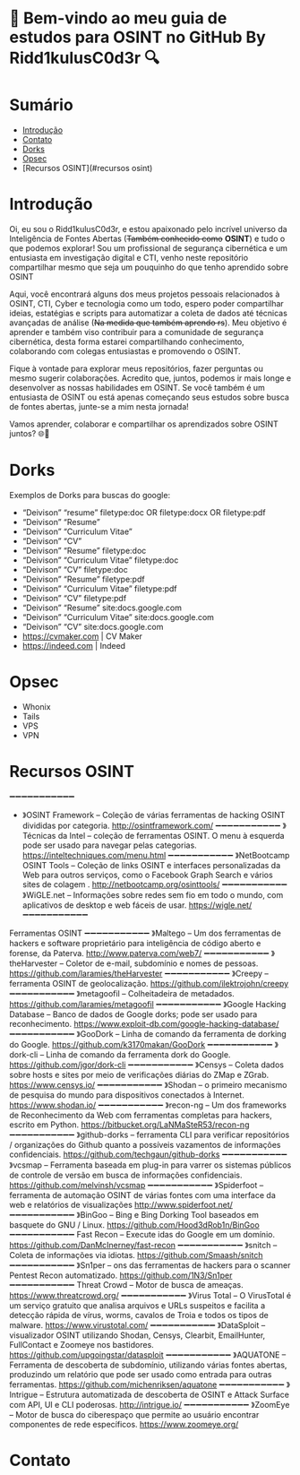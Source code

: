 #  🧠 Bem-vindo ao meu guia de estudos para OSINT no GitHub By Ridd1kulusC0d3r 🔍


# Sumário
* [Introdução](#introdução)
* [Contato](#contato)
* [Dorks](#dorks)
* [Opsec](#opsec)
* [Recursos OSINT](#recursos osint)
# Introdução 

Oi, eu sou o Ridd1kulusC0d3r, e estou apaixonado pelo incrível universo da Inteligência de Fontes Abertas (~~Também conhecido como~~ __OSINT__) e tudo o que podemos explorar! Sou um profissional de segurança cibernética e um entusiasta em investigação digital e CTI, venho neste repositório compartilhar mesmo que seja um pouquinho do que tenho aprendido sobre OSINT

Aqui, você encontrará alguns dos meus projetos pessoais relacionados à OSINT, CTI, Cyber e tecnologia como um todo, espero poder compartilhar ideias, estatégias e scripts para automatizar a coleta de dados até técnicas avançadas de análise (~~Na medida que também aprendo rs~~). Meu objetivo é aprender e também viso contribuir para a comunidade de segurança cibernética, desta forma estarei compartilhando conhecimento, colaborando com colegas entusiastas e promovendo o OSINT.

Fique à vontade para explorar meus repositórios, fazer perguntas ou mesmo sugerir colaborações. Acredito que, juntos, podemos ir mais longe e desenvolver as nossas habilidades em OSINT. Se você também é um entusiasta de OSINT ou está apenas começando seus estudos sobre busca de fontes abertas, junte-se a mim nesta jornada!

Vamos aprender, colaborar e compartilhar os aprendizados sobre OSINT juntos? 🌐🧐

# Dorks
Exemplos de Dorks para buscas do google: 
- “Deivison” “resume” filetype:doc OR filetype:docx OR filetype:pdf
- “Deivison” “Resume”
- “Deivison” “Curriculum Vitae”
- “Deivison” “CV”
- “Deivison” “Resume” filetype:doc
- “Deivison” “Curriculum Vitae” filetype:doc
- “Deivison” “CV” filetype:doc
- “Deivison” “Resume” filetype:pdf
- “Deivison” “Curriculum Vitae” filetype:pdf
- “Deivison” “CV” filetype:pdf
- “Deivison” “Resume” site:docs.google.com
- “Deivison” “Curriculum Vitae” site:docs.google.com
- “Deivison” “CV” site:docs.google.com 
- https://cvmaker.com | CV Maker 
- https://indeed.com | Indeed

# Opsec 
- Whonix
- Tails
- VPS
- VPN
  
# Recursos OSINT
➖➖➖➖➖➖➖➖➖➖➖
- 》OSINT Framework  – Coleção de várias ferramentas de hacking OSINT divididas por categoria.
http://osintframework.com/
➖➖➖➖➖➖➖➖➖➖➖
》Técnicas da Intel  – coleção de ferramentas OSINT. O menu à esquerda pode ser usado para navegar pelas categorias.
https://inteltechniques.com/menu.html
➖➖➖➖➖➖➖➖➖➖➖
》NetBootcamp OSINT Tools  – Coleção de links OSINT e interfaces personalizadas da Web para outros serviços, como o  Facebook Graph Search  e  vários sites de colagem .
http://netbootcamp.org/osinttools/
➖➖➖➖➖➖➖➖➖➖➖
》WiGLE.net  – Informações sobre redes sem fio em todo o mundo, com aplicativos de desktop e web fáceis de usar.
https://wigle.net/
➖➖➖➖➖➖➖➖➖➖➖

Ferramentas OSINT
➖➖➖➖➖➖➖➖➖➖➖
》Maltego – Um dos ferramentas de hackers e software proprietário para inteligência de código aberto e forense, da Paterva.
http://www.paterva.com/web7/
➖➖➖➖➖➖➖➖➖➖➖
》theHarvester  – Coletor de e-mail, subdomínio e nomes de pessoas.
https://github.com/laramies/theHarvester
➖➖➖➖➖➖➖➖➖➖➖
》Creepy  – ferramenta OSINT de geolocalização.
https://github.com/ilektrojohn/creepy
➖➖➖➖➖➖➖➖➖➖➖
》metagoofil  – Colheitadeira de metadados.
https://github.com/laramies/metagoofil
➖➖➖➖➖➖➖➖➖➖➖
》Google Hacking Database  – Banco de dados de Google dorks; pode ser usado para reconhecimento.
https://www.exploit-db.com/google-hacking-database/
➖➖➖➖➖➖➖➖➖➖➖
》GooDork  – Linha de comando da ferramenta de dorking do Google.
https://github.com/k3170makan/GooDork
➖➖➖➖➖➖➖➖➖➖➖
》dork-cli  – Linha de comando da ferramenta dork do Google.
https://github.com/jgor/dork-cli
➖➖➖➖➖➖➖➖➖➖➖
》Censys  – Coleta dados sobre hosts e sites por meio de verificações diárias do ZMap e ZGrab.
https://www.censys.io/
➖➖➖➖➖➖➖➖➖➖➖
》Shodan  – o primeiro mecanismo de pesquisa do mundo para dispositivos conectados à Internet.
https://www.shodan.io/
➖➖➖➖➖➖➖➖➖➖➖
》recon-ng – Um dos frameworks de Reconhecimento da Web com ferramentas completas para hackers, escrito em Python.
https://bitbucket.org/LaNMaSteR53/recon-ng
➖➖➖➖➖➖➖➖➖➖➖
》github-dorks  – ferramenta CLI para verificar repositórios / organizações do Github quanto a possíveis vazamentos de informações confidenciais.
https://github.com/techgaun/github-dorks
➖➖➖➖➖➖➖➖➖➖➖
》vcsmap  – Ferramenta baseada em plug-in para varrer os sistemas públicos de controle de versão em busca de informações confidenciais.
https://github.com/melvinsh/vcsmap
➖➖➖➖➖➖➖➖➖➖➖
》Spiderfoot  – ferramenta de automação OSINT de várias fontes com uma interface da web e relatórios de visualizações
http://www.spiderfoot.net/
➖➖➖➖➖➖➖➖➖➖➖
》BinGoo  – Bing e Bing Dorking Tool baseados em basquete do GNU / Linux.
https://github.com/Hood3dRob1n/BinGoo
➖➖➖➖➖➖➖➖➖➖➖
Fast Recon  – Execute idas do Google em um domínio.
https://github.com/DanMcInerney/fast-recon
➖➖➖➖➖➖➖➖➖➖➖
》snitch  – Coleta de informações via idiotas.
https://github.com/Smaash/snitch
➖➖➖➖➖➖➖➖➖➖➖
》Sn1per – ons das ferramentas de hackers para o scanner Pentest Recon automatizado.
https://github.com/1N3/Sn1per
➖➖➖➖➖➖➖➖➖➖➖
Threat Crowd  – Motor de busca de ameaças.
https://www.threatcrowd.org/
➖➖➖➖➖➖➖➖➖➖➖
》Virus Total  – O VirusTotal é um serviço gratuito que analisa arquivos e URLs suspeitos e facilita a detecção rápida de vírus, worms, cavalos de Troia e todos os tipos de malware.
https://www.virustotal.com/
➖➖➖➖➖➖➖➖➖➖➖
》DataSploit  – visualizador OSINT utilizando Shodan, Censys, Clearbit, EmailHunter, FullContact e Zoomeye nos bastidores.
https://github.com/upgoingstar/datasploit
➖➖➖➖➖➖➖➖➖➖➖
》AQUATONE  – Ferramenta de descoberta de subdomínio, utilizando várias fontes abertas, produzindo um relatório que pode ser usado como entrada para outras ferramentas.
https://github.com/michenriksen/aquatone
➖➖➖➖➖➖➖➖➖➖➖
》Intrigue  – Estrutura automatizada de descoberta de OSINT e Attack Surface com API, UI e CLI poderosas.
http://intrigue.io/
➖➖➖➖➖➖➖➖➖➖➖
》ZoomEye  – Motor de busca do ciberespaço que permite ao usuário encontrar componentes de rede específicos.
https://www.zoomeye.org/
# Contato
